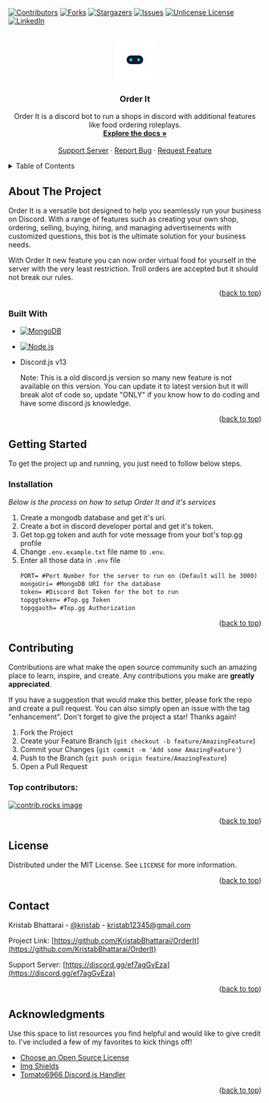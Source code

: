<a id="readme-top"></a>

[![Contributors][contributors-shield]][contributors-url]
[![Forks][forks-shield]][forks-url]
[![Stargazers][stars-shield]][stars-url]
[![Issues][issues-shield]][issues-url]
[![Unlicense License][license-shield]][license-url]
[![LinkedIn][linkedin-shield]][linkedin-url]



<!-- PROJECT LOGO -->
<br />
<div align="center">
  <a href="https://github.com/KristabBhattarai/OrderIt">
    <img src="images/logo.png" alt="Logo" width="80" height="80">
  </a>

  <h3 align="center">Order It</h3>

  <p align="center">
    Order It is a discord bot to run a shops in discord with additional features like food ordering roleplays.
    <br />
    <a href="https://kristab.gitbook.io/orderit-docs/change-logs"><strong>Explore the docs »</strong></a>
    <br />
    <br />
    <a href="https://discord.gg/ef7agGvEza">Support Server</a>
    &middot;
    <a href="https://github.com/KristabBhattarai/OrderIt/issues/new?labels=bug&template=bug-report---.md">Report Bug</a>
    &middot;
    <a href="https://github.com/KristabBhattarai/OrderIt/issues/new?labels=enhancement&template=feature-request---.md">Request Feature</a>
  </p>
</div>



<!-- TABLE OF CONTENTS -->
<details>
  <summary>Table of Contents</summary>
  <ol>
    <li>
      <a href="#about-the-project">About The Project</a>
      <ul>
        <li><a href="#built-with">Built With</a></li>
      </ul>
    </li>
    <li>
      <a href="#getting-started">Getting Started</a>
      <ul>
        <li><a href="#installation">Installation</a></li>
      </ul>
    </li>
    <li><a href="#contributing">Contributing</a></li>
    <li><a href="#license">License</a></li>
    <li><a href="#contact">Contact</a></li>
    <li><a href="#acknowledgments">Acknowledgments</a></li>
  </ol>
</details>



<!-- ABOUT THE PROJECT -->
## About The Project

Order It is a versatile bot designed to help you seamlessly run your business on Discord. With a range of features such as creating your own shop, ordering, selling, buying, hiring, and managing advertisements with customized questions, this bot is the ultimate solution for your business needs.

With Order It new feature you can now order virtual food for yourself in the server with the very least restriction.
Troll orders are accepted but it should not break our rules.

<p align="right">(<a href="#readme-top">back to top</a>)</p>



### Built With

* [![MongoDB][MongoDB.com]][MongoDB-url]
* [![Node.js][Node.js]][Nodejs-url]
* Discord.js v13

  Note: This is a old discord.js version so many new feature is not available on this version.
  You can update it to latest version but it will break alot of code so, update "ONLY" if you know how to do coding and have some discord.js knowledge.

<p align="right">(<a href="#readme-top">back to top</a>)</p>



<!-- GETTING STARTED -->
## Getting Started

To get the project up and running, you just need to follow below steps.

### Installation

_Below is the process on how to setup Order It and it's services_

1. Create a mongodb database and get it's uri.
2. Create a bot in discord developer portal and get it's token.
3. Get top.gg token and auth for vote message from your bot's top.gg profile
4. Change `.env.example.txt` file name to `.env`.
5. Enter all those data in `.env` file
   ```env
   PORT= #Port Number for the server to run on (Default will be 3000)
   mongoUri= #MongoDB URI for the database
   token= #Discord Bot Token for the bot to run
   topggtoken= #Top.gg Token
   topggauth= #Top.gg Authorization
   ```

<p align="right">(<a href="#readme-top">back to top</a>)</p>



<!-- CONTRIBUTING -->
## Contributing

Contributions are what make the open source community such an amazing place to learn, inspire, and create. Any contributions you make are **greatly appreciated**.

If you have a suggestion that would make this better, please fork the repo and create a pull request. You can also simply open an issue with the tag "enhancement".
Don't forget to give the project a star! Thanks again!

1. Fork the Project
2. Create your Feature Branch (`git checkout -b feature/AmazingFeature`)
3. Commit your Changes (`git commit -m 'Add some AmazingFeature'`)
4. Push to the Branch (`git push origin feature/AmazingFeature`)
5. Open a Pull Request

### Top contributors:

<a href="https://github.com/KristabBhattarai/OrderIt/graphs/contributors">
  <img src="https://contrib.rocks/image?repo=KristabBhattarai/OrderIt" alt="contrib.rocks image" />
</a>

<p align="right">(<a href="#readme-top">back to top</a>)</p>



<!-- LICENSE -->
## License

Distributed under the MIT License. See `LICENSE` for more information.

<p align="right">(<a href="#readme-top">back to top</a>)</p>



<!-- CONTACT -->
## Contact

Kristab Bhattarai - [@kristab](discordapp.com/users/598524997954306048) - kristab12345@gmail.com

Project Link: [https://github.com/KristabBhattarai/OrderIt](https://github.com/KristabBhattarai/OrderIt)

Support Server: [https://discord.gg/ef7agGvEza](https://discord.gg/ef7agGvEza)

<p align="right">(<a href="#readme-top">back to top</a>)</p>



<!-- ACKNOWLEDGMENTS -->
## Acknowledgments

Use this space to list resources you find helpful and would like to give credit to. I've included a few of my favorites to kick things off!

* [Choose an Open Source License](https://choosealicense.com)
* [Img Shields](https://shields.io)
* [Tomato6966 Discord.js Handler](https://github.com/Tomato6966/Discord-Js-Handler-Template)

<p align="right">(<a href="#readme-top">back to top</a>)</p>



<!-- MARKDOWN LINKS & IMAGES -->
[contributors-shield]: https://img.shields.io/github/contributors/KristabBhattarai/OrderIt.svg?style=for-the-badge
[contributors-url]: https://github.com/KristabBhattarai/OrderIt/graphs/contributors
[forks-shield]: https://img.shields.io/github/forks/KristabBhattarai/OrderIt.svg?style=for-the-badge
[forks-url]: https://github.com/KristabBhattarai/OrderIt/network/members
[stars-shield]: https://img.shields.io/github/stars/KristabBhattarai/OrderIt.svg?style=for-the-badge
[stars-url]: https://github.com/KristabBhattarai/OrderIt/stargazers
[issues-shield]: https://img.shields.io/github/issues/KristabBhattarai/OrderIt.svg?style=for-the-badge
[issues-url]: https://github.com/KristabBhattarai/OrderIt/issues
[license-shield]: https://img.shields.io/github/license/KristabBhattarai/OrderIt.svg?style=for-the-badge
[license-url]: https://github.com/KristabBhattarai/OrderIt/blob/master/LICENSE.txt
[linkedin-shield]: https://img.shields.io/badge/-LinkedIn-black.svg?style=for-the-badge&logo=linkedin&colorB=555
[linkedin-url]: https://www.linkedin.com/in/kristabbhattarai/
[MongoDB.com]: https://img.shields.io/badge/Mongodb-00684A?style=for-the-badge&logo=mongodb&logoColor=white
[MongoDB-url]: https://www.mongodb.com
[Node.js]: https://img.shields.io/badge/Node.js-00684A?style=for-the-badge&logo=node.js&logoColor=white
[Nodejs-url]: https://nodejs.org

